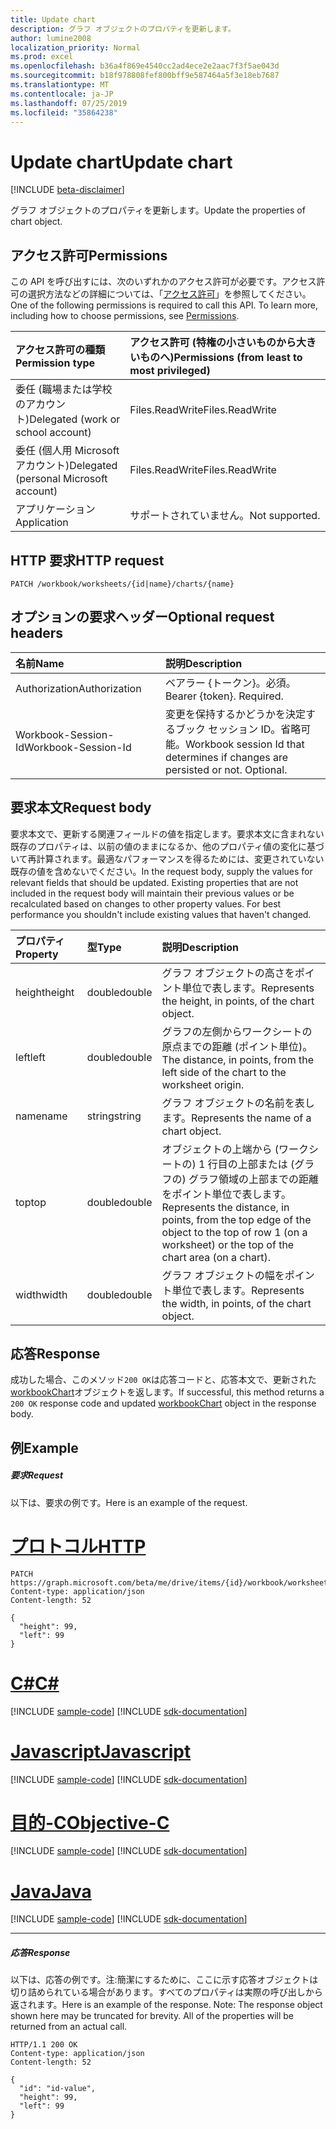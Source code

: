 ```yaml
---
title: Update chart
description: グラフ オブジェクトのプロパティを更新します。
author: lumine2008
localization_priority: Normal
ms.prod: excel
ms.openlocfilehash: b36a4f869e4540cc2ad4ece2e2aac7f3f5ae043d
ms.sourcegitcommit: b18f978808fef800bff9e587464a5f3e18eb7687
ms.translationtype: MT
ms.contentlocale: ja-JP
ms.lasthandoff: 07/25/2019
ms.locfileid: "35864238"
---
```

# <a name="update-chart"></a><span data-ttu-id="95785-103">Update chart</span><span class="sxs-lookup"><span data-stu-id="95785-103">Update chart</span></span>

[!INCLUDE [beta-disclaimer](../../includes/beta-disclaimer.md)]

<span data-ttu-id="95785-104">グラフ オブジェクトのプロパティを更新します。</span><span class="sxs-lookup"><span data-stu-id="95785-104">Update the properties of chart object.</span></span>
## <a name="permissions"></a><span data-ttu-id="95785-105">アクセス許可</span><span class="sxs-lookup"><span data-stu-id="95785-105">Permissions</span></span>
<span data-ttu-id="95785-p101">この API を呼び出すには、次のいずれかのアクセス許可が必要です。アクセス許可の選択方法などの詳細については、「[アクセス許可](/graph/permissions-reference)」を参照してください。</span><span class="sxs-lookup"><span data-stu-id="95785-p101">One of the following permissions is required to call this API. To learn more, including how to choose permissions, see [Permissions](/graph/permissions-reference).</span></span>

|<span data-ttu-id="95785-108">アクセス許可の種類</span><span class="sxs-lookup"><span data-stu-id="95785-108">Permission type</span></span>      | <span data-ttu-id="95785-109">アクセス許可 (特権の小さいものから大きいものへ)</span><span class="sxs-lookup"><span data-stu-id="95785-109">Permissions (from least to most privileged)</span></span>              |
|:--------------------|:---------------------------------------------------------|
|<span data-ttu-id="95785-110">委任 (職場または学校のアカウント)</span><span class="sxs-lookup"><span data-stu-id="95785-110">Delegated (work or school account)</span></span> | <span data-ttu-id="95785-111">Files.ReadWrite</span><span class="sxs-lookup"><span data-stu-id="95785-111">Files.ReadWrite</span></span>    |
|<span data-ttu-id="95785-112">委任 (個人用 Microsoft アカウント)</span><span class="sxs-lookup"><span data-stu-id="95785-112">Delegated (personal Microsoft account)</span></span> | <span data-ttu-id="95785-113">Files.ReadWrite</span><span class="sxs-lookup"><span data-stu-id="95785-113">Files.ReadWrite</span></span>    |
|<span data-ttu-id="95785-114">アプリケーション</span><span class="sxs-lookup"><span data-stu-id="95785-114">Application</span></span> | <span data-ttu-id="95785-115">サポートされていません。</span><span class="sxs-lookup"><span data-stu-id="95785-115">Not supported.</span></span> |

## <a name="http-request"></a><span data-ttu-id="95785-116">HTTP 要求</span><span class="sxs-lookup"><span data-stu-id="95785-116">HTTP request</span></span>
<!-- { "blockType": "ignored" } -->
```http
PATCH /workbook/worksheets/{id|name}/charts/{name}
```
## <a name="optional-request-headers"></a><span data-ttu-id="95785-117">オプションの要求ヘッダー</span><span class="sxs-lookup"><span data-stu-id="95785-117">Optional request headers</span></span>
| <span data-ttu-id="95785-118">名前</span><span class="sxs-lookup"><span data-stu-id="95785-118">Name</span></span>       | <span data-ttu-id="95785-119">説明</span><span class="sxs-lookup"><span data-stu-id="95785-119">Description</span></span>|
|:-----------|:-----------|
| <span data-ttu-id="95785-120">Authorization</span><span class="sxs-lookup"><span data-stu-id="95785-120">Authorization</span></span>  | <span data-ttu-id="95785-p102">ベアラー {トークン}。必須。</span><span class="sxs-lookup"><span data-stu-id="95785-p102">Bearer {token}. Required.</span></span> |
| <span data-ttu-id="95785-123">Workbook-Session-Id</span><span class="sxs-lookup"><span data-stu-id="95785-123">Workbook-Session-Id</span></span>  | <span data-ttu-id="95785-p103">変更を保持するかどうかを決定するブック セッション ID。省略可能。</span><span class="sxs-lookup"><span data-stu-id="95785-p103">Workbook session Id that determines if changes are persisted or not. Optional.</span></span>|

## <a name="request-body"></a><span data-ttu-id="95785-126">要求本文</span><span class="sxs-lookup"><span data-stu-id="95785-126">Request body</span></span>
<span data-ttu-id="95785-p104">要求本文で、更新する関連フィールドの値を指定します。要求本文に含まれない既存のプロパティは、以前の値のままになるか、他のプロパティ値の変化に基づいて再計算されます。最適なパフォーマンスを得るためには、変更されていない既存の値を含めないでください。</span><span class="sxs-lookup"><span data-stu-id="95785-p104">In the request body, supply the values for relevant fields that should be updated. Existing properties that are not included in the request body will maintain their previous values or be recalculated based on changes to other property values. For best performance you shouldn't include existing values that haven't changed.</span></span>

| <span data-ttu-id="95785-130">プロパティ</span><span class="sxs-lookup"><span data-stu-id="95785-130">Property</span></span>     | <span data-ttu-id="95785-131">型</span><span class="sxs-lookup"><span data-stu-id="95785-131">Type</span></span>   |<span data-ttu-id="95785-132">説明</span><span class="sxs-lookup"><span data-stu-id="95785-132">Description</span></span>|
|:---------------|:--------|:----------|
|<span data-ttu-id="95785-133">height</span><span class="sxs-lookup"><span data-stu-id="95785-133">height</span></span>|<span data-ttu-id="95785-134">double</span><span class="sxs-lookup"><span data-stu-id="95785-134">double</span></span>|<span data-ttu-id="95785-135">グラフ オブジェクトの高さをポイント単位で表します。</span><span class="sxs-lookup"><span data-stu-id="95785-135">Represents the height, in points, of the chart object.</span></span>|
|<span data-ttu-id="95785-136">left</span><span class="sxs-lookup"><span data-stu-id="95785-136">left</span></span>|<span data-ttu-id="95785-137">double</span><span class="sxs-lookup"><span data-stu-id="95785-137">double</span></span>|<span data-ttu-id="95785-138">グラフの左側からワークシートの原点までの距離 (ポイント単位)。</span><span class="sxs-lookup"><span data-stu-id="95785-138">The distance, in points, from the left side of the chart to the worksheet origin.</span></span>|
|<span data-ttu-id="95785-139">name</span><span class="sxs-lookup"><span data-stu-id="95785-139">name</span></span>|<span data-ttu-id="95785-140">string</span><span class="sxs-lookup"><span data-stu-id="95785-140">string</span></span>|<span data-ttu-id="95785-141">グラフ オブジェクトの名前を表します。</span><span class="sxs-lookup"><span data-stu-id="95785-141">Represents the name of a chart object.</span></span>|
|<span data-ttu-id="95785-142">top</span><span class="sxs-lookup"><span data-stu-id="95785-142">top</span></span>|<span data-ttu-id="95785-143">double</span><span class="sxs-lookup"><span data-stu-id="95785-143">double</span></span>|<span data-ttu-id="95785-144">オブジェクトの上端から (ワークシートの) 1 行目の上部または (グラフの) グラフ領域の上部までの距離をポイント単位で表します。</span><span class="sxs-lookup"><span data-stu-id="95785-144">Represents the distance, in points, from the top edge of the object to the top of row 1 (on a worksheet) or the top of the chart area (on a chart).</span></span>|
|<span data-ttu-id="95785-145">width</span><span class="sxs-lookup"><span data-stu-id="95785-145">width</span></span>|<span data-ttu-id="95785-146">double</span><span class="sxs-lookup"><span data-stu-id="95785-146">double</span></span>|<span data-ttu-id="95785-147">グラフ オブジェクトの幅をポイント単位で表します。</span><span class="sxs-lookup"><span data-stu-id="95785-147">Represents the width, in points, of the chart object.</span></span>|

## <a name="response"></a><span data-ttu-id="95785-148">応答</span><span class="sxs-lookup"><span data-stu-id="95785-148">Response</span></span>

<span data-ttu-id="95785-149">成功した場合、このメソッド`200 OK`は応答コードと、応答本文で、更新された[workbookChart](../resources/workbookchart.md)オブジェクトを返します。</span><span class="sxs-lookup"><span data-stu-id="95785-149">If successful, this method returns a `200 OK` response code and updated [workbookChart](../resources/workbookchart.md) object in the response body.</span></span>
## <a name="example"></a><span data-ttu-id="95785-150">例</span><span class="sxs-lookup"><span data-stu-id="95785-150">Example</span></span>
##### <a name="request"></a><span data-ttu-id="95785-151">要求</span><span class="sxs-lookup"><span data-stu-id="95785-151">Request</span></span>
<span data-ttu-id="95785-152">以下は、要求の例です。</span><span class="sxs-lookup"><span data-stu-id="95785-152">Here is an example of the request.</span></span>

# <a name="httptabhttp"></a>[<span data-ttu-id="95785-153">プロトコル</span><span class="sxs-lookup"><span data-stu-id="95785-153">HTTP</span></span>](#tab/http)
<!-- {
  "blockType": "request",
  "name": "update_chart"
}-->
```http
PATCH https://graph.microsoft.com/beta/me/drive/items/{id}/workbook/worksheets/{id|name}/charts/{name}
Content-type: application/json
Content-length: 52

{
  "height": 99,
  "left": 99
}
```
# <a name="ctabcsharp"></a>[<span data-ttu-id="95785-154">C#</span><span class="sxs-lookup"><span data-stu-id="95785-154">C#</span></span>](#tab/csharp)
[!INCLUDE [sample-code](../includes/snippets/csharp/update-chart-csharp-snippets.md)]
[!INCLUDE [sdk-documentation](../includes/snippets/snippets-sdk-documentation-link.md)]

# <a name="javascripttabjavascript"></a>[<span data-ttu-id="95785-155">Javascript</span><span class="sxs-lookup"><span data-stu-id="95785-155">Javascript</span></span>](#tab/javascript)
[!INCLUDE [sample-code](../includes/snippets/javascript/update-chart-javascript-snippets.md)]
[!INCLUDE [sdk-documentation](../includes/snippets/snippets-sdk-documentation-link.md)]

# <a name="objective-ctabobjc"></a>[<span data-ttu-id="95785-156">目的-C</span><span class="sxs-lookup"><span data-stu-id="95785-156">Objective-C</span></span>](#tab/objc)
[!INCLUDE [sample-code](../includes/snippets/objc/update-chart-objc-snippets.md)]
[!INCLUDE [sdk-documentation](../includes/snippets/snippets-sdk-documentation-link.md)]

# <a name="javatabjava"></a>[<span data-ttu-id="95785-157">Java</span><span class="sxs-lookup"><span data-stu-id="95785-157">Java</span></span>](#tab/java)
[!INCLUDE [sample-code](../includes/snippets/java/update-chart-java-snippets.md)]
[!INCLUDE [sdk-documentation](../includes/snippets/snippets-sdk-documentation-link.md)]

---

##### <a name="response"></a><span data-ttu-id="95785-158">応答</span><span class="sxs-lookup"><span data-stu-id="95785-158">Response</span></span>
<span data-ttu-id="95785-p105">以下は、応答の例です。注:簡潔にするために、ここに示す応答オブジェクトは切り詰められている場合があります。すべてのプロパティは実際の呼び出しから返されます。</span><span class="sxs-lookup"><span data-stu-id="95785-p105">Here is an example of the response. Note: The response object shown here may be truncated for brevity. All of the properties will be returned from an actual call.</span></span>
<!-- {
  "blockType": "response",
  "truncated": true,
  "@odata.type": "microsoft.graph.workbookChart"
} -->
```http
HTTP/1.1 200 OK
Content-type: application/json
Content-length: 52

{
  "id": "id-value",
  "height": 99,
  "left": 99
}
```

<!-- uuid: 8fcb5dbc-d5aa-4681-8e31-b001d5168d79
2015-10-25 14:57:30 UTC -->
<!--
{
  "type": "#page.annotation",
  "description": "Update chart",
  "keywords": "",
  "section": "documentation",
  "tocPath": "",
  "suppressions": [
  ]
}
-->
